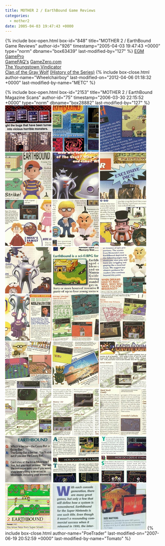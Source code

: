 ```yaml
---
title: MOTHER 2 / EarthBound Game Reviews
categories:
  - mother2
date: 2005-04-03 19:47:43 +0000
---
```

{% include box-open.html box-id="848" title="MOTHER 2 / EarthBound Game Reviews" author-id="926" timestamp="2005-04-03 19:47:43 +0000" type="norm" dbname="box63439" last-modified-by="127" %}
<table1 />
<a href="egmbound.txt">EGM</a><br />
<a href="EBGP.txt">GamePro</a><br />
<a href="http://www.gamefaqs.com/console/snes/review/8968.html">GameFAQ's</a>
<table2 />
<a href="http://www.gamezero.com/team-0/final_word/snes/earthbound.html">GameZero.com</a><br />
<a href="EBVC.txt">The Youngstown Vindicator</a><br />
<a href="http://www.clanofthegraywolf.com/16-bit-gems/11">Clan of the Gray Wolf</a> <a href="http://www.clanofthegraywolf.com/16-bit-gems/10">(History of the Series)</a>
<table3 />
{% include box-close.html author-name="Wheelchairboy" last-modified-on="2012-04-06 01:18:32 +0000" last-modified-by-name="METC" %}

{% include box-open.html box-id="2153" title="MOTHER 2 / EarthBound Magazine Scans" author-id="75" timestamp="2006-03-30 22:15:52 +0000" type="norm" dbname="box28882" last-modified-by="127" %}
<a href="images/m2preview.jpg" title="Mother 2 preview in EGM"><img src="images/m2preview2t.jpg" width="150" height="150" /></a>
<a href="images/egmreview.jpg" title="EarthBound review in EGM"><img src="images/egmreviewt.jpg" width="150" height="150" /></a>
<a href="images/pakwatch.jpeg" title="Translation of EarthBound in Pak Watch - Issue 69"><img src="images/pakwatcht.jpg" width="150" height="150" /></a>
<a href="images/nextissue.jpeg" title="Coming Next Issue - NP Issue 69"><img src="images/nextissuet.jpg" width="150" height="150" /></a>
<a href="images/preview1.jpeg" title="EarthBound Preview Part 1 - NP Issue 70"><img src="images/preview1t.jpg" width="150" height="150" /></a>
<a href="images/preview2.jpeg" title="EarthBound Preview Part 2 - NP Issue 70"><img src="images/preview2t.jpg" width="150" height="150" /></a>
<a href="images/preview3.jpeg" title="EarthBound Preview Part 3 - NP Issue 70"><img src="images/preview3t.jpg" width="150" height="150" /></a>
<a href="images/preview4.jpeg" title="EarthBound Preview Part 4 - NP Issue 70"><img src="images/preview4t.jpg" width="150" height="150" /></a>
<a href="images/preview5.jpeg" title="EarthBound Preview Part 5 - NP Issue 70"><img src="images/preview5t.jpg" width="150" height="150" /></a>
<a href="images/preview6.jpeg" title="EarthBound Preview Part 6 - NP Issue 70"><img src="images/preview6t.jpg" width="150" height="150" /></a>
<a href="images/nowplaying.jpeg" title="Now Playing - NP Issue 73"><img src="images/nowplayingt.jpg" width="150" height="150" /></a>
<a href="images/review01.jpeg" title="EarthBound Review Part 1 - NP Issue 73"><img src="images/review01t.jpg" width="150" height="150" /></a>
<a href="images/review02.jpeg" title="EarthBound Review Part 2 - NP Issue 73"><img src="images/review02t.jpg" width="150" height="150" /></a>
<a href="images/review03.jpeg" title="EarthBound Review Part 3 - NP Issue 73"><img src="images/review03t.jpg" width="150" height="150" /></a>
<a href="images/review04.jpeg" title="EarthBound Review Part 4 - NP Issue 73"><img src="images/review04t.jpg" width="150" height="150" /></a>
<a href="images/review05.jpeg" title="EarthBound Review Part 5 - NP Issue 73"><img src="images/review05t.jpg" width="150" height="150" /></a>
<a href="images/review06.jpeg" title="EarthBound Review Part 6 - NP Issue 73"><img src="images/review06t.jpg" width="150" height="150" /></a>
<a href="images/tips1.jpeg" title="EarthBound Strategy Part 1  - NP Issue 74"><img src="images/tips1t.jpg" width="150" height="150" /></a>
<a href="images/tips2.jpeg" title="EarthBound Strategy Part 2  - NP Issue 74"><img src="images/tips2t.jpg" width="150" height="150" /></a>
<a href="images/tips3.jpeg" title="EarthBound Strategy Part 3  - NP Issue 74"><img src="images/tips3t.jpg" width="150" height="150" /></a>
<a href="images/tips4.jpeg" title="EarthBound Strategy Part 4  - NP Issue 74"><img src="images/tips4t.jpg" width="150" height="150" /></a>
<a href="images/counselor.jpeg" title="Counselor's Corner - NP Issue 76"><img src="images/counselort.jpg" width="150" height="150" /></a>
<a href="images/counselor77.jpeg" title="Counselor's Corner - NP Issue 77"><img src="images/counselor77t.jpg" width="150" height="150" /></a>
<a href="images/counselor86.jpg" title="Counselor's Corner - NP Issue 86"><img src="images/counselor86t.jpg" width="150" height="150" /></a>
<a href="images/gameinformer03.jpg" title="Game Informer - Issue 158"><img src="images/gameinformer03t.jpg" width="150" height="150" /></a>
<a href="images/gameinformer01.jpg" title="Game Informer - Issue 167"><img src="images/gameinformer01t.jpg" width="150" height="150" /></a>
<a href="images/gameinformer02.jpg" title="Game Informer - Issue 167"><img src="images/gameinformer02t.jpg" width="150" height="150" /></a>
{% include box-close.html author-name="PoeTrader" last-modified-on="2007-06-19 20:52:59 +0000" last-modified-by-name="Tomato" %}
